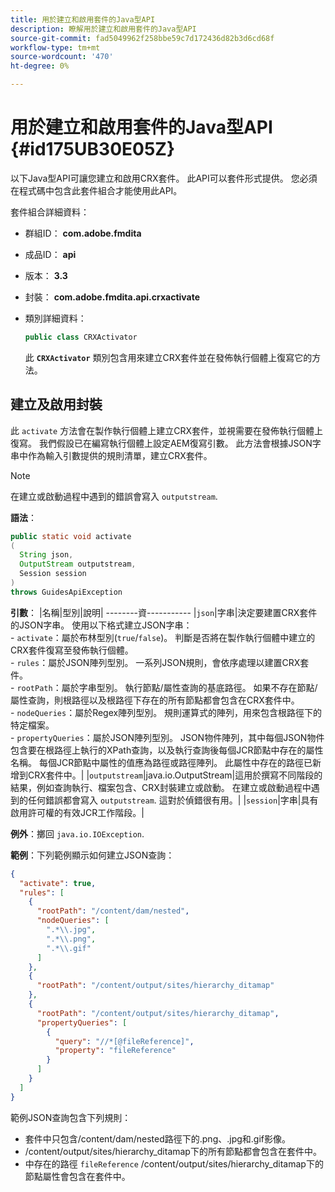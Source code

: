 ```yaml
---
title: 用於建立和啟用套件的Java型API
description: 瞭解用於建立和啟用套件的Java型API
source-git-commit: fad5049962f258bbe59c7d172436d82b3d6cd68f
workflow-type: tm+mt
source-wordcount: '470'
ht-degree: 0%

---
```



# 用於建立和啟用套件的Java型API {#id175UB30E05Z}

以下Java型API可讓您建立和啟用CRX套件。 此API可以套件形式提供。 您必須在程式碼中包含此套件組合才能使用此API。

套件組合詳細資料：

- 群組ID： **com.adobe.fmdita**

- 成品ID： **api**

- 版本： **3.3**

- 封裝： **com.adobe.fmdita.api.crxactivate**

- 類別詳細資料：

  ```JAVA
  public class CRXActivator
  ```

  此 **`CRXActivator`** 類別包含用來建立CRX套件並在發佈執行個體上復寫它的方法。


## 建立及啟用封裝

此 `activate` 方法會在製作執行個體上建立CRX套件，並視需要在發佈執行個體上復寫。 我們假設已在編寫執行個體上設定AEM復寫引數。 此方法會根據JSON字串中作為輸入引數提供的規則清單，建立CRX套件。
>[!NOTE]
>
> 在建立或啟動過程中遇到的錯誤會寫入 `outputstream`.

**語法**：

```JAVA
public static void activate
(
  String json, 
  OutputStream outputstream, 
  Session session
) 
throws GuidesApiException
```

**引數**： |名稱|型別|說明| --------資----------- |`json`|字串|決定要建置CRX套件的JSON字串。 使用以下格式建立JSON字串： <br>- `activate`：屬於布林型別\(`true`/`false`\)。 判斷是否將在製作執行個體中建立的CRX套件復寫至發佈執行個體。 <br> - `rules`：屬於JSON陣列型別。 一系列JSON規則，會依序處理以建置CRX套件。 <br> - `rootPath`：屬於字串型別。 執行節點/屬性查詢的基底路徑。 如果不存在節點/屬性查詢，則根路徑以及根路徑下存在的所有節點都會包含在CRX套件中。 <br> - `nodeQueries`：屬於Regex陣列型別。 規則運算式的陣列，用來包含根路徑下的特定檔案。 <br> - `propertyQueries`：屬於JSON陣列型別。 JSON物件陣列，其中每個JSON物件包含要在根路徑上執行的XPath查詢，以及執行查詢後每個JCR節點中存在的屬性名稱。 每個JCR節點中屬性的值應為路徑或路徑陣列。 此屬性中存在的路徑已新增到CRX套件中。| |`outputstream`|java.io.OutputStream|這用於撰寫不同階段的結果，例如查詢執行、檔案包含、CRX封裝建立或啟動。 在建立或啟動過程中遇到的任何錯誤都會寫入 `outputstream`. 這對於偵錯很有用。| |`session`|字串|具有啟用許可權的有效JCR工作階段。|

**例外**：擲回 ``java.io.IOException``.

**範例**：下列範例顯示如何建立JSON查詢：

```JSON
{
  "activate": true,
  "rules": [
    {
      "rootPath": "/content/dam/nested",
      "nodeQueries": [
        ".*\\.jpg",
        ".*\\.png",
        ".*\\.gif"        
      ]
    },
    {
      "rootPath": "/content/output/sites/hierarchy_ditamap"
    },
    {
      "rootPath": "/content/output/sites/hierarchy_ditamap",
      "propertyQueries": [
        {
          "query": "//*[@fileReference]",
          "property": "fileReference"
        }
      ]
    }
  ]
}
```

範例JSON查詢包含下列規則：

- 套件中只包含/content/dam/nested路徑下的.png、.jpg和.gif影像。
- /content/output/sites/hierarchy\_ditamap下的所有節點都會包含在套件中。
- 中存在的路徑 `fileReference` /content/output/sites/hierarchy\_ditamap下的節點屬性會包含在套件中。

